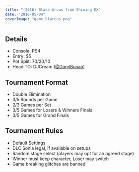 ```yaml
---
title: "(2016) Blade Arcus from Shining EX"
date: "2016-05-04"
coverImage: "game_blarcus.png"
---
```


## Details

- Console: PS4
- Entry: $5
- Pot Split: 70/20/10
- Head TO: DJCream ([@DarylBunao](https://twitter.com/DarylBunao))

## Tournament Format

- Double Elimination
- 3/5 Rounds per Game
- 2/3 Games per Set
- 3/5 Games for Losers & Winners Finals
- 3/5 Games for Grand Finals

## Tournament Rules

- Default Settings
- DLC Sonia legal, if available on setups
- Random stage select (players may opt for an agreed stage)
- Winner must keep character, Loser may switch
- Game breaking glitches are banned
